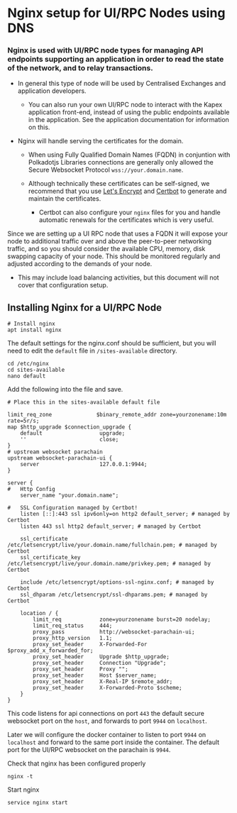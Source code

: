 # Nginx setup for UI/RPC Nodes using DNS

### Nginx is used with UI/RPC node types for managing API endpoints supporting an application in order to read the state of the network, and to relay transactions. 

* In general this type of node will be used by Centralised Exchanges and application developers.

    * You can also run your own UI/RPC node to interact with the Kapex application front-end, instead of using the public endpoints available in the application. See the application documentation for information on this.

* Nginx will handle serving the certificates for the domain. 

    * When using Fully Qualified Domain Names (FQDN) in conjuntion with Polkadotjs Libraries connections are generally only allowed the Secure Websocket Protocol `wss://your.domain.name`.

    * Although technically these certificates can be self-signed, we recommend that you use [Let's Encrypt](https://letsencrypt.org/) and [Certbot](https://certbot.eff.org/) to generate and maintain the certificates. 

        * Certbot can also configure your `nginx` files for you and handle automatic renewals for the certificates which is very useful.

Since we are setting up a UI RPC node that uses a FQDN it will expose your node to additional traffic over and above the peer-to-peer networking traffic, and so you should consider the available CPU, memory, disk swapping capacity of your node. This should be monitored regularly and adjusted according to the demands of your node.

* This may include load balancing activities, but this document will not cover that configuration setup.

## Installing Nginx for a UI/RPC Node

```shell
# Install nginx
apt install nginx
````

The default settings for the nginx.conf should be sufficient, but you will need to edit the `default` file in `/sites-available` directory.

```
cd /etc/nginx
cd sites-available
nano default
```

Add the following into the file and save.

```
# Place this in the sites-available default file

limit_req_zone              $binary_remote_addr zone=yourzonename:10m rate=5r/s;
map $http_upgrade $connection_upgrade {
    default                  upgrade;
    ''                       close;
}
# upstream websocket parachain
upstream websocket-parachain-ui {
    server                   127.0.0.1:9944;
}

server {
#   Http Config
    server_name "your.domain.name";

#   SSL Configuration managed by Certbot!
    listen [::]:443 ssl ipv6only=on http2 default_server; # managed by Certbot
    listen 443 ssl http2 default_server; # managed by Certbot

    ssl_certificate /etc/letsencrypt/live/your.domain.name/fullchain.pem; # managed by Certbot
    ssl_certificate_key /etc/letsencrypt/live/your.domain.name/privkey.pem; # managed by Certbot

    include /etc/letsencrypt/options-ssl-nginx.conf; # managed by Certbot
    ssl_dhparam /etc/letsencrypt/ssl-dhparams.pem; # managed by Certbot

    location / {
        limit_req            zone=yourzonename burst=20 nodelay;
        limit_req_status     444;
        proxy_pass           http://websocket-parachain-ui;
        proxy_http_version   1.1;
        proxy_set_header     X-Forwarded-For $proxy_add_x_forwarded_for;
        proxy_set_header     Upgrade $http_upgrade;
        proxy_set_header     Connection "Upgrade";
        proxy_set_header     Proxy "";
        proxy_set_header     Host $server_name;
        proxy_set_header     X-Real-IP $remote_addr;
        proxy_set_header     X-Forwarded-Proto $scheme;
    }
}
```

This code listens for api connections on port `443` the default secure websocket port on the `host`, and forwards to port `9944` on `localhost`. 

Later we will configure the docker container to listen to port `9944` on `localhost` and forward to the same port inside the container. The default port for the UI/RPC websocket on the parachain is `9944`.

Check that nginx has been configured properly
    
    nginx -t

Start nginx
    
    service nginx start